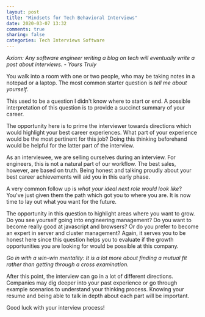 ```yaml
---
layout: post
title: "Mindsets for Tech Behavioral Interviews"
date: 2020-03-07 13:32
comments: true
sharing: false
categories: Tech Interviews Software
---
```


*Axiom: Any software engineer writing a blog on tech will eventually write a post about interviews. - Yours Truly*

You walk into a room with one or two people, who may be taking notes in a notepad or a laptop. The most common starter question is _tell me about yourself_.

This used to be a question I didn't know where to start or end. A possible interpretation of this question is to provide a succinct summary of your career.

The opportunity here is to prime the interviewer towards directions which would highlight your best career experiences. What part of your experience would be the most pertinent for this job? Doing this thinking beforehand would be helpful for the latter part of the interview.

As an interviewee, we are selling ourselves during an interview. For engineers, this is not a natural part of our workflow. The best sales, however, are based on truth. Being honest and talking proudly about your best career achievements will aid you in this early phase.

A very common follow up is _what your ideal next role would look like_? You've just given them the path which got you to where you are. It is now time to lay out what you want for the future.

The opportunity in this question to highlight areas where you want to grow. Do you see yourself going into engineering management? Do you want to become really good at javascript and browsers? Or do you prefer to become an expert in server and cluster management? Again, it serves you to be honest here since this question helps you to evaluate if the growth opportunities you are looking for would be possible at this company.

*Go in with a win-win mentality: It is a lot more about finding a mutual fit rather than getting through a cross examination.*

After this point, the interview can go in a lot of different directions. Companies may dig deeper into your past experience or go through example scenarios to understand your  thinking process. Knowing your resume and being able to talk in depth about each part will be important.

Good luck with your interview process!
